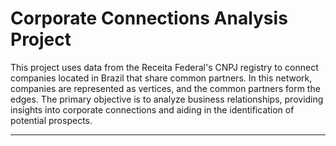 # Corporate Connections Analysis Project
This project uses data from the  Receita Federal's CNPJ registry to connect companies located in Brazil that share common partners. In this network, companies are represented as vertices, and the common partners form the edges. The primary objective is to analyze business relationships, providing insights into corporate connections and aiding in the identification of potential prospects.


---
